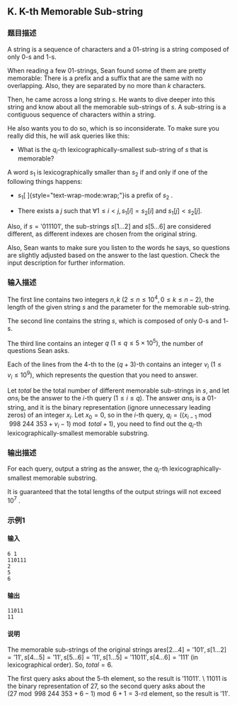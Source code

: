 ## K. K-th Memorable Sub-string

### 题目描述

A string is a sequence of characters and a 01-string is a string
composed of only $0$-s and $1$-s.

When reading a few 01-strings, Sean found some of them are pretty
memorable: There is a prefix and a suffix that are the same with no
overlapping. Also, they are separated by no more than $k$ characters.

Then, he came across a long string $s$. He
wants to dive deeper into this string and know about all the memorable
sub-strings of $s$. A sub-string is a
contiguous sequence of characters within a string.

He also wants you to do so, which is so inconsiderate. To make sure you
really did this, he will ask queries like this:

- What is the $q_i$-th
  lexicographically-smallest sub-string of $s$ that is memorable?

<div>

A word $s_1$ is lexicographically smaller
than $s_2$ if and only if one of the
following things happens:

<div>

- $s_1$[ ]{style="text-wrap-mode:wrap;"}is
  a prefix of $s_2$ .

<!-- -->

- There exists a $j$ such that $\forall 1\leq i\lt j, s_1[i]=s_2[i]$ and $s_1[j]\lt s_2[j]$.

Also, if $s='011101'$, the sub-strings $s[1...2]$ and $s[5...6]$ are considered different, as
different indexes are chosen from the original string.

Also, Sean wants to make sure you listen to the words he says, so
questions are slightly adjusted based on the answer to the last
question. Check the input description for further information.

</div>

</div>

### 输入描述

The first line contains two integers $n,k\ (2\leq n\leq 10^4, 0\leq k\leq n-2)$,
the length of the given string $s$ and the
parameter for the memorable sub-string.

The second line contains the string $s$,
which is composed of only $0$-s and $1$-s.

The third line contains an integer $q\ (1\leq q\leq 5\times 10^5)$, the number
of questions Sean asks.

Each of the lines from the $4$-th to the $(q+3)$-th contains an integer $v_i\ (1\leq v_i\leq 10^9)$, which represents
the question that you need to answer.

Let $total$ be the total number of different
memorable sub-strings in $s$, and let $ans_i$ be the answer to the $i$-th query
($1\leq i\leq q$). The answer $ans_i$ is a 01-string, and it is the binary
representation (ignore unnecessary leading zeros) of an integer $x_i$. Let $x_0=0$, so in the $i$-th query, $q_i=\left((x_{i-1}\bmod 998\ 244\ 353+v_i-1)\bmod total+1\right)$,
you need to find out the $q_i$-th
lexicographically-smallest memorable substring.

### 输出描述

For each query, output a string as the answer, the $q_i$-th lexicographically-smallest memorable
substring.

It is guaranteed that the total lengths of the output strings will not
exceed $10^7$ .

### 示例1

#### 输入

```plain
6 1
110111
2
5
6
```

#### 输出

```plain
11011
11
```

#### 说明

The memorable sub-strings of the original strings are$s[2...4]='101',s[1...2]='11',s[4...5]='11',s[5...6]='11',s[1...5]='11011',s[4...6]='111'$ (in lexicographical order). So, $total=6$.

The first query asks about the $5$-th
element, so the result is $'11011'$.
\ $11011$ is the binary representation of $27$, so the second query asks about the $(27\bmod998\ 244\ 353+6-1)\bmod 6+1=3$-rd
element, so the result is $'11'$.
